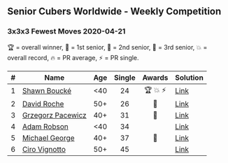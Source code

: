 ## Senior Cubers Worldwide - Weekly Competition
### 3x3x3 Fewest Moves 2020-04-21

🏆 = overall winner, 🥇 = 1st senior, 🥈 = 2nd senior, 🥉 = 3rd senior, 💥 = overall record, 🔥 = PR average, ⚡ = PR single.

| # | Name | Age | Single | Awards | Solution |
| :--: | -- | :--: | :--: | :--: | :-- |
| 1 | [Shawn Boucké](../../persons/shawn_boucke/333fm.md) | <40 | 24 | 🏆 💥 ⚡ | [Link](https://www.facebook.com/events/573932290186676/permalink/574620073451231/) |
| 2 | [David Roche](../../persons/david_roche/333fm.md) | 50+ | 26 | 🥇 | [Link](https://www.facebook.com/events/573932290186676/permalink/577860719793833/) |
| 3 | [Grzegorz Pacewicz](../../persons/grzegorz_pacewicz/333fm.md) | 40+ | 31 | 🥈 | [Link](https://www.facebook.com/events/573932290186676/permalink/575999886646583/) |
| 4 | [Adam Robson](../../persons/adam_robson/333fm.md) | <40 | 34 |  | [Link](https://www.facebook.com/events/573932290186676/permalink/575276710052234/) |
| 5 | [Michael George](../../persons/michael_george/333fm.md) | 40+ | 37 | 🥉 | [Link](https://www.facebook.com/events/573932290186676/permalink/575408763372362/) |
| 6 | [Ciro Vignotto](../../persons/ciro_vignotto/333fm.md) | 50+ | 45 |  | [Link](https://www.facebook.com/events/573932290186676/permalink/574044070175498/) |

<!-- Global site tag (gtag.js) - Google Analytics -->
<script async src="https://www.googletagmanager.com/gtag/js?id=UA-86348435-3"></script>
<script>window.dataLayer = window.dataLayer || []; function gtag() {dataLayer.push(arguments);} gtag('js', new Date()); gtag('config', 'UA-86348435-3');</script>

